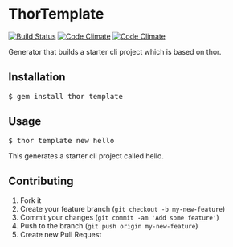 # ThorTemplate

[![Build Status](https://magnum.travis-ci.com/)](https://magnum.travis-ci.com/)
[![Code Climate](https://codeclimate.com/)](https://codeclimate.com/)
[![Code Climate](https://codeclimate.com/)](https://codeclimate.com/)

Generator that builds a starter cli project which is based on thor.

## Installation

<pre>
$ gem install thor_template
</pre>

## Usage

<pre>
$ thor_template new hello
</pre>

This generates a starter cli project called hello.

## Contributing

1. Fork it
2. Create your feature branch (`git checkout -b my-new-feature`)
3. Commit your changes (`git commit -am 'Add some feature'`)
4. Push to the branch (`git push origin my-new-feature`)
5. Create new Pull Request
